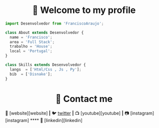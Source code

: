<h1 align="center">👋 Welcome to my profile</h1>

```js
import Desenvolvedor from 'FranciscoAraujo';

class About extends Desenvolvedor {
  name = 'Francisco';
  area = 'Full Stack';
  trabalho = 'House';
  local = 'Portugal';
}

class Skills extends Desenvolvedor {
  langs  = ['Html/Css , Js , Py'];
  bib  = ['Disnake'];
}
```

<h1 align="center">👋 Contact me</h1>

🏡  [website][website] **|** 
🐦  [twitter](https://twitter.com/Francisc0Araujo) **|** 
📺  [youtube][youtube] **|** 
📷  [instagram][instagram] **** 
👔  [linkedin][linkedin]


